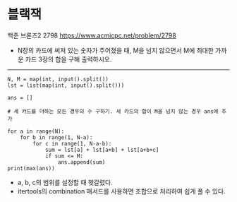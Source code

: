 # 블랙잭
백준 브론즈2 2798
https://www.acmicpc.net/problem/2798

* N장의 카드에 써져 있는 숫자가 주어졌을 때, M을 넘지 않으면서 M에 최대한 가까운 카드 3장의 합을 구해 출력하시오.

---

```
N, M = map(int, input().split())
lst = list(map(int, input().split()))

ans = []

# 세 카드를 더하는 모든 경우의 수 구하기. 세 카드의 합이 M을 넘지 않는 경우 ans에 추가

for a in range(N):
    for b in range(1, N-a):
        for c in range(1, N-a-b):
            sum = lst[a] + lst[a+b] + lst[a+b+c]
            if sum <= M:
                ans.append(sum)
print(max(ans))
```

* a, b, c의 범위를 설정할 때 헷갈렸다.
* itertools의 combination 매서드를 사용하면 조합으로 처리하여 쉽게 풀 수 있다.